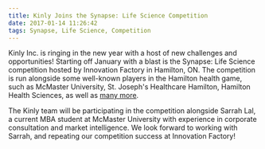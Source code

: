 ```yaml
---
title: Kinly Joins the Synapse: Life Science Competition
date: 2017-01-14 11:26:42
tags: Synapse, Life Science, Competition
---
```


Kinly Inc. is ringing in the new year with a host of new challenges and opportunities! Starting off January with a blast is the Synapse: Life Science competition hosted by Innovation Factory in Hamilton, ON. The competition is run alongside some well-known players in the Hamilton health game, such as McMaster University, St. Joseph's Healthcare Hamilton, Hamilton Health Sciences, as well as [many more](http://www.synapselifescience.com/sponsors).

The Kinly team will be participating in the competition alongside Sarrah Lal, a current MBA student at McMaster University with experience in corporate consultation and market intelligence. We look forward to working with Sarrah, and repeating our competition success at Innovation Factory!
